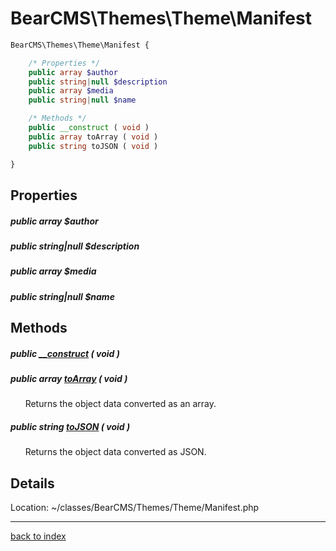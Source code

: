 # BearCMS\Themes\Theme\Manifest

```php
BearCMS\Themes\Theme\Manifest {

	/* Properties */
	public array $author
	public string|null $description
	public array $media
	public string|null $name

	/* Methods */
	public __construct ( void )
	public array toArray ( void )
	public string toJSON ( void )

}
```

## Properties

##### public array $author

##### public string|null $description

##### public array $media

##### public string|null $name

## Methods

##### public [__construct](bearcms.themes.theme.manifest.__construct.method.md) ( void )

##### public array [toArray](bearcms.themes.theme.manifest.toarray.method.md) ( void )

&nbsp;&nbsp;&nbsp;&nbsp;&nbsp;&nbsp;Returns the object data converted as an array.

##### public string [toJSON](bearcms.themes.theme.manifest.tojson.method.md) ( void )

&nbsp;&nbsp;&nbsp;&nbsp;&nbsp;&nbsp;Returns the object data converted as JSON.

## Details

Location: ~/classes/BearCMS/Themes/Theme/Manifest.php

---

[back to index](index.md)

